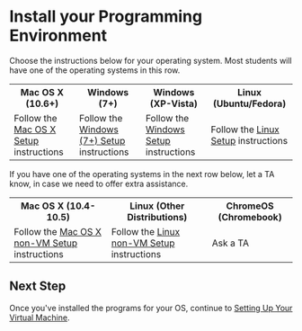 # Install your Programming Environment

Choose the instructions below for your operating system. Most students will
have one of the operating systems in this row.

<table class="downloads-files">
  <tr>
    <th>Mac OS X (10.6+)</th>
    <th>Windows (7+)</th>
    <th>Windows (XP-Vista)</th>
    <th>Linux (Ubuntu/Fedora)</th>
  </tr>
  <tr>
    <td>Follow the <a href="/installfest/osx">Mac OS X Setup</a> instructions</td>
    <td>Follow the <a href="/installfest/windows_7">Windows (7+) Setup</a> instructions</td>
    <td>Follow the <a href="/installfest/windows_xp">Windows Setup</a> instructions</td>
    <td>Follow the <a href="/installfest/linux">Linux Setup</a> instructions</td>
  </tr>
</table>

If you have one of the operating systems in the next row below, let a TA know,
in case we need to offer extra assistance.

<table class="downloads-files">
<tr>
  <th>Mac OS X (10.4-10.5)</th>
  <th>Linux (Other Distributions)</th>
  <th>ChromeOS (Chromebook)</th>
</tr>
<tr>
  <td>Follow the <a href="/installfest/osx_novm">Mac OS X non-VM Setup</a> instructions</td>
  <td>Follow the <a href="/installfest/linux_novm">Linux non-VM Setup</a> instructions</td>
  <td>Ask a TA</a>
</tr>
</table>

## Next Step

Once you've installed the programs for your OS, continue to [Setting Up Your Virtual
Machine](/installfest/set_up_virtual_machine).
